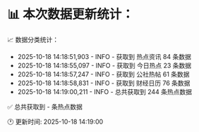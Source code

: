 📊 本次数据更新统计：
==========================

📈 数据分类统计：
- 2025-10-18 14:18:51,903 - INFO - 获取到 热点资讯 84 条数据
- 2025-10-18 14:18:55,097 - INFO - 获取到 今日热点 23 条数据
- 2025-10-18 14:18:57,247 - INFO - 获取到 公社热帖 61 条数据
- 2025-10-18 14:18:58,831 - INFO - 获取到 财经日历 76 条数据
- 2025-10-18 14:19:00,211 - INFO - 总共获取到 244 条热点数据

✅ 总共获取到 - 条热点数据

🕐 更新时间: 2025-10-18 14:19:00
